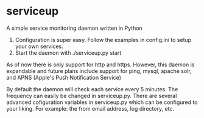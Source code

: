 serviceup
=========

A simple service monitoring daemon written in Python

1. Configuration is super easy. Follow the examples in config.ini to setup your own services.
2. Start the daemon with ./serviceup.py start

As of now there is only support for http and https. However, this daemon is expandable and
future plans include support for ping, mysql, apache solr, and APNS (Apple's Push Notification Service)

By default the daemon will check each service every 5 minutes. The frequency can easily be changed in
serviceup.py. There are several advanced cofiguration variables in serviceup.py which can be configured
to your liking. For example: the from email address, log directory, etc.
